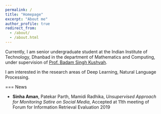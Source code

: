 ```yaml
---
permalink: /
title: "Homepage"
excerpt: "About me"
author_profile: true
redirect_from: 
  - /about/
  - /about.html
---
```


Currently, I am senior undergraduate student at the Indian Institute of Technology, Dhanbad in the department of Mathematics and Computing, under supervision of [Prof. Badam Singh Kushvah](https://www.iitism.ac.in/~bskush/).

I am interested in the research areas of Deep Learning, Natural Language Processing.

===
News
* __Sinha Aman__, Patekar Parth, Mamidi Radhika, _Unsupervised Approach for Monitoring Satire on Social Media_, Accepted at 11th meeting of Forum for Information Retrieval Evaluation 2019

